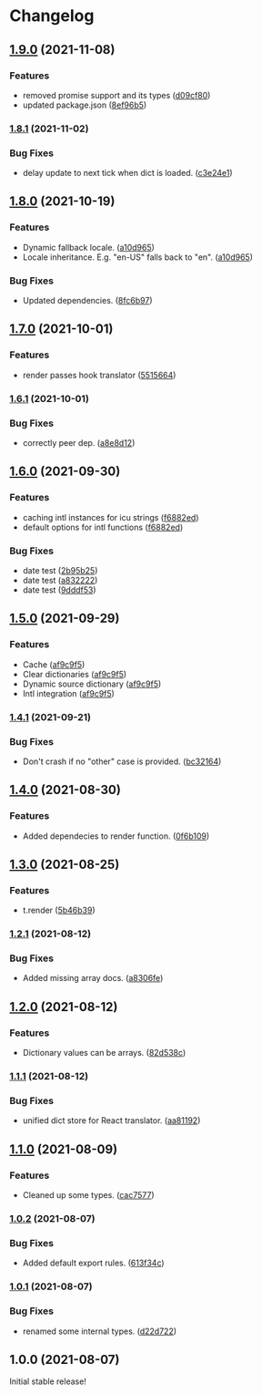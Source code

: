 # Changelog

## [1.9.0](https://www.github.com/Mortynex/schummar-translate-sync/compare/v1.8.1...v1.9.0) (2021-11-08)


### Features

* removed promise support and its types ([d09cf80](https://www.github.com/Mortynex/schummar-translate-sync/commit/d09cf800dc57f36bf5c70e3f42e33491a9058ebb))
* updated package.json ([8ef96b5](https://www.github.com/Mortynex/schummar-translate-sync/commit/8ef96b50be2752e55b8a716ecdced4bb8c4cc8db))

### [1.8.1](https://www.github.com/schummar/schummar-translate/compare/v1.8.0...v1.8.1) (2021-11-02)


### Bug Fixes

* delay update to next tick when dict is loaded. ([c3e24e1](https://www.github.com/schummar/schummar-translate/commit/c3e24e1261e11c4660db8f9be06201889243da3f))

## [1.8.0](https://www.github.com/schummar/schummar-translate/compare/v1.7.0...v1.8.0) (2021-10-19)


### Features

* Dynamic fallback locale. ([a10d965](https://www.github.com/schummar/schummar-translate/commit/a10d9650d1579ece44ff686f024e7e641c89ca23))
* Locale inheritance. E.g. "en-US" falls back to "en". ([a10d965](https://www.github.com/schummar/schummar-translate/commit/a10d9650d1579ece44ff686f024e7e641c89ca23))


### Bug Fixes

* Updated dependencies. ([8fc6b97](https://www.github.com/schummar/schummar-translate/commit/8fc6b976d3da36f92e54463ac46dc3920662d2c6))

## [1.7.0](https://www.github.com/schummar/schummar-translate/compare/v1.6.1...v1.7.0) (2021-10-01)


### Features

* render passes hook translator ([5515664](https://www.github.com/schummar/schummar-translate/commit/551566412addeafe95bb90c6d59e98ddeb8c1b1b))

### [1.6.1](https://www.github.com/schummar/schummar-translate/compare/v1.6.0...v1.6.1) (2021-10-01)


### Bug Fixes

* correctly peer dep. ([a8e8d12](https://www.github.com/schummar/schummar-translate/commit/a8e8d1232cde1ad2dc456960ccac0f6d8c90f5b7))

## [1.6.0](https://www.github.com/schummar/schummar-translate/compare/v1.5.0...v1.6.0) (2021-09-30)


### Features

* caching intl instances for icu strings ([f6882ed](https://www.github.com/schummar/schummar-translate/commit/f6882edaf46c33099efda60a3a031a92ba8f21fc))
* default options for intl functions ([f6882ed](https://www.github.com/schummar/schummar-translate/commit/f6882edaf46c33099efda60a3a031a92ba8f21fc))


### Bug Fixes

* date test ([2b95b25](https://www.github.com/schummar/schummar-translate/commit/2b95b250445bbc63870633ac7f621509a2dc23d7))
* date test ([a832222](https://www.github.com/schummar/schummar-translate/commit/a832222e14238063d14ccc5a7b258951542e8685))
* date test ([9dddf53](https://www.github.com/schummar/schummar-translate/commit/9dddf5322f69787e53e369cb9291c56ff3e0184c))

## [1.5.0](https://www.github.com/schummar/schummar-translate/compare/v1.4.1...v1.5.0) (2021-09-29)


### Features

* Cache ([af9c9f5](https://www.github.com/schummar/schummar-translate/commit/af9c9f5e98614e67dcbc0001065af5e4ec9fe2ef))
* Clear dictionaries ([af9c9f5](https://www.github.com/schummar/schummar-translate/commit/af9c9f5e98614e67dcbc0001065af5e4ec9fe2ef))
* Dynamic source dictionary ([af9c9f5](https://www.github.com/schummar/schummar-translate/commit/af9c9f5e98614e67dcbc0001065af5e4ec9fe2ef))
* Intl integration ([af9c9f5](https://www.github.com/schummar/schummar-translate/commit/af9c9f5e98614e67dcbc0001065af5e4ec9fe2ef))

### [1.4.1](https://www.github.com/schummar/schummar-translate/compare/v1.4.0...v1.4.1) (2021-09-21)


### Bug Fixes

* Don't crash if no "other" case is provided. ([bc32164](https://www.github.com/schummar/schummar-translate/commit/bc321640f0c640769dace87694e5eead11f7dc57))

## [1.4.0](https://www.github.com/schummar/schummar-translate/compare/v1.3.0...v1.4.0) (2021-08-30)


### Features

* Added dependecies to render function. ([0f6b109](https://www.github.com/schummar/schummar-translate/commit/0f6b109738441ba8fc626ba39456879dd70f1efb))

## [1.3.0](https://www.github.com/schummar/schummar-translate/compare/v1.2.1...v1.3.0) (2021-08-25)


### Features

* t.render ([5b46b39](https://www.github.com/schummar/schummar-translate/commit/5b46b39d32a3bff0024f2e4f89bd79d6b781a9f0))

### [1.2.1](https://www.github.com/schummar/schummar-translate/compare/v1.2.0...v1.2.1) (2021-08-12)


### Bug Fixes

* Added missing array docs. ([a8306fe](https://www.github.com/schummar/schummar-translate/commit/a8306fea23976bf08fac6e0999b45a19d789a6b9))

## [1.2.0](https://www.github.com/schummar/schummar-translate/compare/v1.1.1...v1.2.0) (2021-08-12)


### Features

* Dictionary values can be arrays. ([82d538c](https://www.github.com/schummar/schummar-translate/commit/82d538c3ef425d3a35546a811b402ce7acf16982))

### [1.1.1](https://www.github.com/schummar/schummar-translate/compare/v1.1.0...v1.1.1) (2021-08-12)


### Bug Fixes

* unified dict store for React translator. ([aa81192](https://www.github.com/schummar/schummar-translate/commit/aa8119279d4133bc61e590a9c9e4e7632bb27389))

## [1.1.0](https://www.github.com/schummar/schummar-translate/compare/v1.0.2...v1.1.0) (2021-08-09)


### Features

* Cleaned up some types. ([cac7577](https://www.github.com/schummar/schummar-translate/commit/cac757796ec1fa45981fb4c748b2546f4f3e96b4))

### [1.0.2](https://www.github.com/schummar/schummar-translate/compare/v1.0.1...v1.0.2) (2021-08-07)


### Bug Fixes

* Added default export rules. ([613f34c](https://www.github.com/schummar/schummar-translate/commit/613f34c5b6d6a73dd972d0bbcb60a32e8c962b31))

### [1.0.1](https://www.github.com/schummar/schummar-translate/compare/v1.0.0...v1.0.1) (2021-08-07)


### Bug Fixes

* renamed some internal types. ([d22d722](https://www.github.com/schummar/schummar-translate/commit/d22d7224a59458a0370f8c5708a556084da1c135))

## 1.0.0 (2021-08-07)
Initial stable release!
